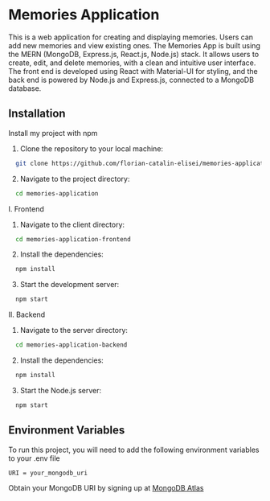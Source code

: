 # Memories Application

This is a web application for creating and displaying memories. Users can add new memories and view existing ones. The Memories App is built using the MERN (MongoDB, Express.js, React.js, Node.js) stack. It allows users to create, edit, and delete memories, with a clean and intuitive user interface. The front end is developed using React with Material-UI for styling, and the back end is powered by Node.js and Express.js, connected to a MongoDB database.

## Installation

Install my project with npm

1. Clone the repository to your local machine:

```bash
  git clone https://github.com/florian-catalin-elisei/memories-application.git
```

2. Navigate to the project directory:

```bash
  cd memories-application
```

I. Frontend

1. Navigate to the client directory:

```bash
  cd memories-application-frontend
```

2. Install the dependencies:

```bash
  npm install
```

3. Start the development server:

```bash
  npm start
```

II. Backend

1. Navigate to the server directory:

```bash
  cd memories-application-backend
```

2. Install the dependencies:

```bash
  npm install
```

3. Start the Node.js server:

```bash
  npm start
```

## Environment Variables

To run this project, you will need to add the following environment variables to your .env file

`URI = your_mongodb_uri`

Obtain your MongoDB URI by signing up at [MongoDB Atlas](https://www.mongodb.com/atlas)
